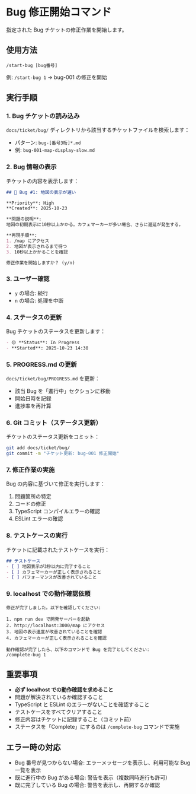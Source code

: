 # Bug 修正開始コマンド

指定された Bug チケットの修正作業を開始します。

## 使用方法
```
/start-bug [bug番号]
```

例: `/start-bug 1` → bug-001 の修正を開始

## 実行手順

### 1. Bug チケットの読み込み
`docs/ticket/bug/` ディレクトリから該当するチケットファイルを検索します：
- パターン: `bug-[番号3桁]*.md`
- 例: `bug-001-map-display-slow.md`

### 2. Bug 情報の表示
チケットの内容を表示します：
```markdown
## 🐛 Bug #1: 地図の表示が遅い

**Priority**: High
**Created**: 2025-10-23

**問題の説明**:
地図の初期表示に10秒以上かかる。カフェマーカーが多い場合、さらに遅延が発生する。

**再現手順**:
1. /map にアクセス
2. 地図が表示されるまで待つ
3. 10秒以上かかることを確認

修正作業を開始しますか？ (y/n)
```

### 3. ユーザー確認
- `y` の場合: 続行
- `n` の場合: 処理を中断

### 4. ステータスの更新
Bug チケットのステータスを更新します：
```markdown
- 🟡 **Status**: In Progress
- **Started**: 2025-10-23 14:30
```

### 5. PROGRESS.md の更新
`docs/ticket/bug/PROGRESS.md` を更新：
- 該当 Bug を「進行中」セクションに移動
- 開始日時を記録
- 進捗率を再計算

### 6. Git コミット（ステータス更新）
チケットのステータス更新をコミット：
```bash
git add docs/ticket/bug/
git commit -m "チケット更新: bug-001 修正開始"
```

### 7. 修正作業の実施
Bug の内容に基づいて修正を実行します：
1. 問題箇所の特定
2. コードの修正
3. TypeScript コンパイルエラーの確認
4. ESLint エラーの確認

### 8. テストケースの実行
チケットに記載されたテストケースを実行：
```markdown
## テストケース
- [ ] 地図表示が3秒以内に完了すること
- [ ] カフェマーカーが正しく表示されること
- [ ] パフォーマンスが改善されていること
```

### 9. localhost での動作確認依頼
```
修正が完了しました。以下を確認してください:

1. npm run dev で開発サーバーを起動
2. http://localhost:3000/map にアクセス
3. 地図の表示速度が改善されていることを確認
4. カフェマーカーが正しく表示されることを確認

動作確認が完了したら、以下のコマンドで Bug を完了としてください:
/complete-bug 1
```

## 重要事項
- **必ず localhost での動作確認を求めること**
- 問題が解決されているか確認すること
- TypeScript と ESLint のエラーがないことを確認すること
- テストケースをすべてクリアすること
- 修正内容はチケットに記録すること（コミット前）
- ステータスを「Complete」にするのは `/complete-bug` コマンドで実施

## エラー時の対応
- Bug 番号が見つからない場合: エラーメッセージを表示し、利用可能な Bug 一覧を表示
- 既に進行中の Bug がある場合: 警告を表示（複数同時進行も許可）
- 既に完了している Bug の場合: 警告を表示し、再開するか確認
